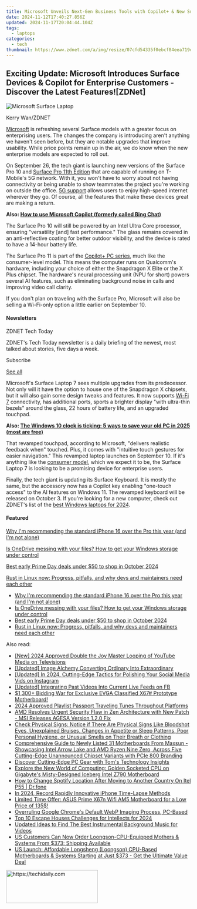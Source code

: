 ```yaml
---
title: Microsoft Unveils Next-Gen Business Tools with Copilot+ & New Surface Tech - Discover the Updates | Expert Analysis on ZDNET
date: 2024-11-12T17:40:27.856Z
updated: 2024-11-17T20:04:44.104Z
tags:
  - laptops
categories:
  - tech
thumbnail: https://www.zdnet.com/a/img/resize/07cfd54335f0ebcf84eea719dbf6027d02b7a4cc/2024/06/19/1adda4ae-b2cd-4b9a-982c-ad3454d31208/dsc00995.jpg?auto=webp&fit=crop&frame=1&height=172&width=306
---
```


## Exciting Update: Microsoft Introduces Surface Devices & Copilot for Enterprise Customers - Discover the Latest Features![ZDNet]

![Microsoft Surface Laptop](https://www.zdnet.com/a/img/resize/2985e90d6693fc158e15c28735f12cf8ec7d956a/2024/06/19/1adda4ae-b2cd-4b9a-982c-ad3454d31208/dsc00995.jpg?auto=webp&width=1280)

Kerry Wan/ZDNET

[Microsoft](https://www.zdnet.com/topic/microsoft/) is refreshing several Surface models with a greater focus on enterprising users. The changes the company is introducing aren't anything we haven't seen before, but they are notable upgrades that improve usability. While price points remain up in the air, we do know when the new enterprise models are expected to roll out.

On September 26, the tech giant is launching new versions of the Surface Pro 10 and [Surface Pro 11th Edition](https://www.zdnet.com/article/the-tablet-i-recommend-most-for-business-travel-is-not-an-ipad-or-thinkpad/) that are capable of running on T-Mobile's 5G network. With it, you won't have to worry about not having connectivity or being unable to show teammates the project you're working on outside the office. [5G support](https://www.zdnet.com/article/what-are-5g-and-edge-computing-and-why-should-you-care/) allows users to enjoy high-speed internet wherever they go. Of course, all the features that make these devices great are making a return. 

**Also: [How to use Microsoft Copilot (formerly called Bing Chat)](https://www.zdnet.com/article/how-to-use-copilot/)**

The Surface Pro 10 will still be powered by an Intel Ultra Core processor, ensuring "versatility \[and\] fast performance." The glass remains covered in an anti-reflective coating for better outdoor visibility, and the device is rated to have a 14-hour battery life.

The Surface Pro 11 is part of the [Copilot+ PC series](https://www.zdnet.com/article/every-copilot-pc-microsoft-just-announced-to-take-on-apples-m3-macbooks/#link={), much like the consumer-level model. This means the computer runs on Qualcomm's hardware, including your choice of either the Snapdragon X Elite or the X Plus chipset. The hardware's neural processing unit (NPU for short) powers several AI features, such as eliminating background noise in calls and improving video call clarity.

If you don't plan on traveling with the Surface Pro, Microsoft will also be selling a Wi-Fi-only option a little earlier on September 10.

#### Newsletters

ZDNET Tech Today

ZDNET's Tech Today newsletter is a daily briefing of the newest, most talked about stories, five days a week.

 Subscribe

[See all](https://www.zdnet.com/newsletters/)

Microsoft's Surface Laptop 7 sees multiple upgrades from its predecessor. Not only will it have the option to house one of the Snapdragon X chipsets, but it will also gain some design tweaks and features. It now supports [Wi-Fi 7](https://www.zdnet.com/home-and-office/networking/what-is-wi-fi-7-and-just-how-fast-is-it/) connectivity, has additional ports, sports a brighter display "with ultra-thin bezels" around the glass, 22 hours of battery life, and an upgraded touchpad. 

**Also: [The Windows 10 clock is ticking: 5 ways to save your old PC in 2025 (most are free)](https://www.zdnet.com/article/the-windows-10-clock-is-ticking-5-ways-to-save-your-old-pc-in-2025-most-are-free/)**

That revamped touchpad, according to Microsoft, "delivers realistic feedback when" touched. Plus, it comes with "intuitive touch gestures for easier navigation." This revamped laptop launches on September 10\. If it's anything like the [consumer model](https://www.zdnet.com/article/i-tried-microsofts-new-surface-laptop-copilot-pc-and-it-beat-my-macbook-air-in-3-ways/), which we expect it to be, the Surface Laptop 7 is looking to be a promising device for enterprise users.

Finally, the tech giant is updating its Surface Keyboard. It is mostly the same, but the accessory now has a Copilot key enabling "one-touch access" to the AI features on Windows 11\. The revamped keyboard will be released on October 3\. If you're looking for a new computer, check out ZDNET's list of the [best Windows laptops for 2024](https://www.zdnet.com/article/best-windows-laptop/).

#### Featured

[Why I'm recommending the standard iPhone 16 over the Pro this year (and I'm not alone)](https://www.zdnet.com/article/why-im-recommending-the-standard-iphone-16-over-the-pro-this-year-and-im-not-alone/ "Why I'm recommending the standard iPhone 16 over the Pro this year (and I'm not alone)")

[Is OneDrive messing with your files? How to get your Windows storage under control](https://www.zdnet.com/article/is-onedrive-messing-with-your-files-how-to-get-your-windows-storage-under-control/ "Is OneDrive messing with your files? How to get your Windows storage under control")

[Best early Prime Day deals under $50 to shop in October 2024](https://www.zdnet.com/article/best-early-prime-day-deals-under-50/ "Best early Prime Day deals under $50 to shop in October 2024")

[Rust in Linux now: Progress, pitfalls, and why devs and maintainers need each other](https://www.zdnet.com/article/rust-in-linux-now-progress-pitfalls-and-why-devs-and-maintainers-need-each-other/ "Rust in Linux now: Progress, pitfalls, and why devs and maintainers need each other")

* [Why I'm recommending the standard iPhone 16 over the Pro this year (and I'm not alone)](https://www.zdnet.com/article/why-im-recommending-the-standard-iphone-16-over-the-pro-this-year-and-im-not-alone/ "Why I'm recommending the standard iPhone 16 over the Pro this year (and I'm not alone)")
* [Is OneDrive messing with your files? How to get your Windows storage under control](https://www.zdnet.com/article/is-onedrive-messing-with-your-files-how-to-get-your-windows-storage-under-control/ "Is OneDrive messing with your files? How to get your Windows storage under control")
* [Best early Prime Day deals under $50 to shop in October 2024](https://www.zdnet.com/article/best-early-prime-day-deals-under-50/ "Best early Prime Day deals under $50 to shop in October 2024")
* [Rust in Linux now: Progress, pitfalls, and why devs and maintainers need each other](https://www.zdnet.com/article/rust-in-linux-now-progress-pitfalls-and-why-devs-and-maintainers-need-each-other/ "Rust in Linux now: Progress, pitfalls, and why devs and maintainers need each other")

<ins class="adsbygoogle"
     style="display:block"
     data-ad-format="autorelaxed"
     data-ad-client="ca-pub-7571918770474297"
     data-ad-slot="1223367746"></ins>

<ins class="adsbygoogle"
     style="display:block"
     data-ad-client="ca-pub-7571918770474297"
     data-ad-slot="8358498916"
     data-ad-format="auto"
     data-full-width-responsive="true"></ins>

<span class="atpl-alsoreadstyle">Also read:</span>
<div><ul>
<li><a href="https://youtube-sure.techidaily.com/024-approved-double-the-joy-master-looping-of-youtube-media-on-televisions/"><u>[New] 2024 Approved Double the Joy Master Looping of YouTube Media on Televisions</u></a></li>
<li><a href="https://vp-tips.techidaily.com/updated-image-alchemy-converting-ordinary-into-extraordinary/"><u>[Updated] Image Alchemy Converting Ordinary Into Extraordinary</u></a></li>
<li><a href="https://instagram-video-files.techidaily.com/updated-in-2024-cutting-edge-tactics-for-polishing-your-social-media-vids-on-instagram/"><u>[Updated] In 2024, Cutting-Edge Tactics for Polishing Your Social Media Vids on Instagram</u></a></li>
<li><a href="https://facebook-videos.techidaily.com/updated-integrating-past-videos-into-current-live-feeds-on-fb/"><u>[Updated] Integrating Past Videos Into Current Live Feeds on FB</u></a></li>
<li><a href="https://hardware-reviews.techidaily.com/1300plus-bidding-war-for-exclusive-evga-classified-x67-prototype-motherboard/"><u>$1,300+ Bidding War for Exclusive EVGA Classified X67# Prototype Motherboard!</u></a></li>
<li><a href="https://extra-skills.techidaily.com/2024-approved-playlist-passport-traveling-tunes-throughout-platforms/"><u>2024 Approved Playlist Passport Traveling Tunes Throughout Platforms</u></a></li>
<li><a href="https://hardware-reviews.techidaily.com/amd-resolves-urgent-security-flaw-in-zen-architecture-with-new-patch-msi-releases-agesa-version-120-fix/"><u>AMD Resolves Urgent Security Flaw in Zen Architecture with New Patch - MSI Releases AGESA Version 1.2.0 Fix</u></a></li>
<li><a href="https://hardware-reviews.techidaily.com/check-physical-signs-notice-if-there-are-physical-signs-like-bloodshot-eyes-unexplained-bruises-changes-in-appetite-or-sleep-patterns-poor-personal-hygiene-91/"><u>Check Physical Signs: Notice if There Are Physical Signs Like Bloodshot Eyes, Unexplained Bruises, Changes in Appetite or Sleep Patterns, Poor Personal Hygiene, or Unusual Smells on Their Breath or Clothing</u></a></li>
<li><a href="https://hardware-reviews.techidaily.com/comprehensive-guide-to-newly-listed-31-motherboards-from-maxsun-showcasing-intel-arrow-lake-and-amd-ryzen-nine-zero-across-five-cutting-edge-unannounced-chi96/"><u>Comprehensive Guide to Newly Listed 31 Motherboards From Maxsun - Showcasing Intel Arrow Lake and AMD Ryzen Nine Zero, Across Five Cutting-Edge Unannounced Chipset Variants with PCIe 800 Branding</u></a></li>
<li><a href="https://hardware-reviews.techidaily.com/discover-cutting-edge-pc-gear-with-toms-technology-insights/"><u>Discover Cutting-Edge PC Gear with Tom's Technology Insights</u></a></li>
<li><a href="https://hardware-reviews.techidaily.com/explore-the-new-world-of-computing-golden-socketed-cpu-on-gigabytes-misty-designed-iceberg-intel-z790-motherboard/"><u>Explore the New World of Computing: Golden Socketed CPU on Gigabyte's Misty-Designed Iceberg Intel Z790 Motherboard</u></a></li>
<li><a href="https://fake-location.techidaily.com/how-to-change-spotify-location-after-moving-to-another-country-on-itel-p55-drfone-by-drfone-virtual-android/"><u>How to Change Spotify Location After Moving to Another Country On Itel P55 | Dr.fone</u></a></li>
<li><a href="https://fox-glue.techidaily.com/in-2024-record-rapidly-innovative-iphone-time-lapse-methods/"><u>In 2024, Record Rapidly Innovative iPhone Time-Lapse Methods</u></a></li>
<li><a href="https://hardware-reviews.techidaily.com/1723862867245-limited-time-offer-asus-prime-x67n-wifi-am5-motherboard-for-a-low-price-of-135/"><u>Limited Time Offer: ASUS Prime X67n Wifi AM5 Motherboard for a Low Price of 135$!</u></a></li>
<li><a href="https://win11.techidaily.com/overruling-google-chromes-default-webp-imaging-process-pc-based/"><u>Overruling Google Chrome's Default WebP Imaging Process, PC-Based</u></a></li>
<li><a href="https://screen-activity-recording.techidaily.com/top-10-escape-houses-challenges-for-intellects-for-2024/"><u>Top 10 Escape Houses Challenges for Intellects for 2024</u></a></li>
<li><a href="https://audio-shaping.techidaily.com/updated-ideas-to-find-the-best-instrumental-background-music-for-videos/"><u>Updated Ideas to Find The Best Instrumental Background Music for Videos</u></a></li>
<li><a href="https://hardware-reviews.techidaily.com/us-customers-can-now-order-loongson-cpu-equipped-mothers-and-systems-from-373-shipping-available/"><u>US Customers Can Now Order Loongson-CPU-Equipped Mothers & Systems From $373: Shipping Available</u></a></li>
<li><a href="https://hardware-reviews.techidaily.com/us-launch-affordable-longsheng-loongson-cpu-based-motherboards-and-systems-starting-at-just-373-get-the-ultimate-value-deal/"><u>US Launch: Affordable Longsheng (Loongson) CPU-Based Motherboards & Systems Starting at Just $373 - Get the Ultimate Value Deal</u></a></li>
</ul></div>

<!-- affiliate ads begin -->
<a href="https://aligracehair.sjv.io/c/5597632/2135398/19272" target="_top" id="2135398">
  <img src="//a.impactradius-go.com/display-ad/19272-2135398" border="0" alt="https://techidaily.com" width="250" height="90"/>
</a>
<img height="0" width="0" src="https://aligracehair.sjv.io/i/5597632/2135398/19272" style="position:absolute;visibility:hidden;" border="0" />
<!-- affiliate ads end -->


